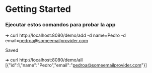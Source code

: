 # Getting Started

### Ejecutar estos comandos para probar la app


➜ curl http://localhost:8080/demo/add -d name=Pedro -d email=pedroa@someemailprovider.com

Saved



➜ curl http://localhost:8080/demo/all
[{"id":1,"name":"Pedro","email":"pedroa@someemailprovider.com"}]


